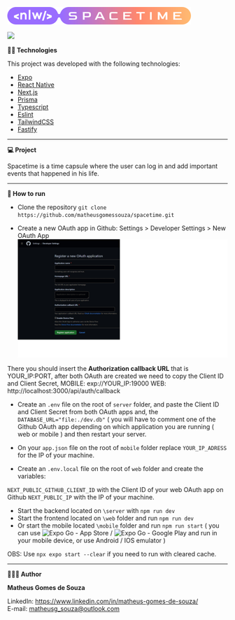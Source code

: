 ![](logo.svg)

![](thumbnail.svg)



**👨‍💻 Technologies**

This project was developed with the following technologies:

- [Expo](https://expo.dev/)
- [React Native](https://reactnative.dev/)
- [Next.js](https://nextjs.org/)
- [Prisma](https://www.prisma.io/)
- [Typescript](https://www.typescriptlang.org/)
- [Eslint](https://eslint.org/)
- [TailwindCSS](https://tailwindcss.com/)
- [Fastify](https://www.fastify.io/)

-----------------------------------------------------------------------------------------------------------------------------------------------------------------------------------

**💻 Project**

Spacetime is a time capsule where the user can log in and add important events that happened in his life.

-----------------------------------------------------------------------------------------------------------------------------------------------------------------------------------

**🚀 How to run**

- Clone the repository `git clone https://github.com/matheusgomessouza/spacetime.git`

- Create a new OAuth app in Github: Settings > Developer Settings > New OAuth App
![](oauth-app.jpg)

There you should insert the **Authorization callback URL** that is YOUR_IP:PORT, after both OAuth are created we need to copy the Client ID and Client Secret,
MOBILE: exp://YOUR_IP:19000
WEB: http://localhost:3000/api/auth/callback

- Create an `.env` file on the root of `server` folder, and paste the Client ID and Client Secret from both OAuth apps and, the `DATABASE_URL="file:./dev.db"` ( you will have to comment one of the Github OAuth app depending on which application you are running ( web or mobile ) and then restart your server.

- On your `app.json` file on the root of `mobile` folder replace `YOUR_IP_ADRESS` for the IP of your machine.
- Create an `.env.local` file on the root of `web` folder and create the variables:

`NEXT_PUBLIC_GITHUB_CLIENT_ID` with the Client ID of your web OAuth app on Github
`NEXT_PUBLIC_IP` with the IP of your machine.

- Start the backend located on `\server` with `npm run dev`
- Start the frontend located on `\web` folder and run `npm run dev`
- Or start the mobile located `\mobile` folder and run `npm run start` ( you can use ![Expo Go - App Store](https://apps.apple.com/br/app/expo-go/id982107779) / ![Expo Go - Google Play](https://play.google.com/store/apps/details?id=host.exp.exponent&hl=pt_BR) and run in your mobile device, or use Android / IOS emulator )

OBS: Use `npx expo start --clear` if you need to run with cleared cache.

-----------------------------------------------------------------------------------------------------------------------------------------------------------------------------------

**🧑🏾‍💻 Author**

**Matheus Gomes de Souza**

LinkedIn: https://www.linkedin.com/in/matheus-gomes-de-souza/ <br/>
E-mail: matheusg_souza@outlook.com
